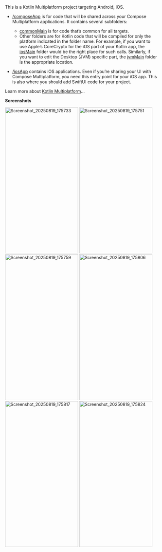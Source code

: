 This is a Kotlin Multiplatform project targeting Android, iOS.

* [/composeApp](./composeApp/src) is for code that will be shared across your Compose Multiplatform applications.
  It contains several subfolders:
  - [commonMain](./composeApp/src/commonMain/kotlin) is for code that’s common for all targets.
  - Other folders are for Kotlin code that will be compiled for only the platform indicated in the folder name.
    For example, if you want to use Apple’s CoreCrypto for the iOS part of your Kotlin app,
    the [iosMain](./composeApp/src/iosMain/kotlin) folder would be the right place for such calls.
    Similarly, if you want to edit the Desktop (JVM) specific part, the [jvmMain](./composeApp/src/jvmMain/kotlin)
    folder is the appropriate location.

* [/iosApp](./iosApp/iosApp) contains iOS applications. Even if you’re sharing your UI with Compose Multiplatform,
  you need this entry point for your iOS app. This is also where you should add SwiftUI code for your project.


Learn more about [Kotlin Multiplatform](https://www.jetbrains.com/help/kotlin-multiplatform-dev/get-started.html)…

**Screenshots**

<img width="240" height="480" alt="Screenshot_20250819_175733" src="https://github.com/user-attachments/assets/5bb8a711-1dca-494e-ab9f-1218497b3136" />
<img width="240" height="480" alt="Screenshot_20250819_175751" src="https://github.com/user-attachments/assets/adeca8ad-5b2b-4b13-9ae0-cdebb73ec8dc" />
<img width="240" height="480" alt="Screenshot_20250819_175759" src="https://github.com/user-attachments/assets/b49c18c3-53a2-4a79-81d0-94426664268e" />
<img width="240" height="480" alt="Screenshot_20250819_175806" src="https://github.com/user-attachments/assets/00eb5b0e-0a57-4581-b834-2f3e53d8f187" />
<img width="240" height="480" alt="Screenshot_20250819_175817" src="https://github.com/user-attachments/assets/8ed1acf3-958d-4493-bee8-22d9f8e3aa9c" />
<img width="240" height="480" alt="Screenshot_20250819_175824" src="https://github.com/user-attachments/assets/2ae23974-72f8-4059-837c-09b27779d4ff" />


